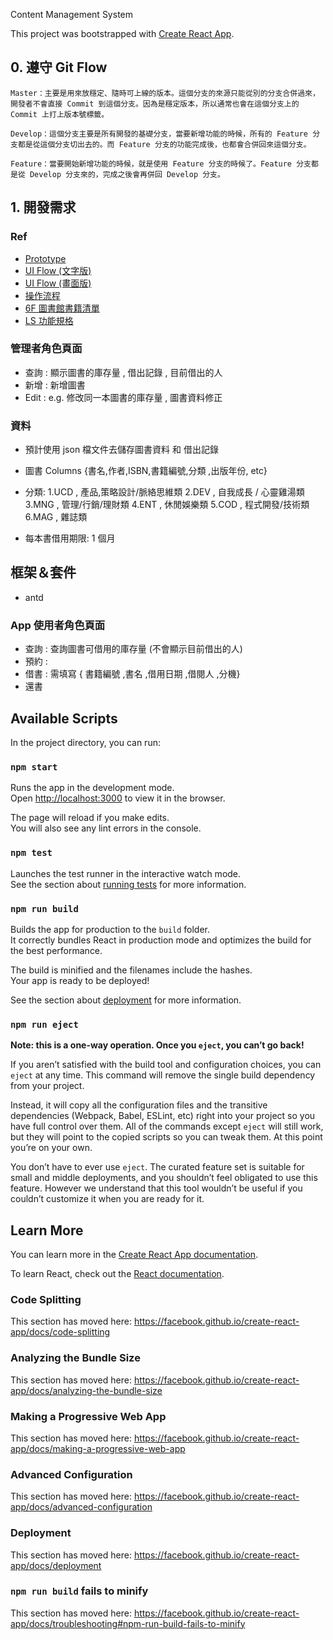Content Management System

This project was bootstrapped with [Create React App](https://github.com/facebook/create-react-app).

## 0. 遵守 Git Flow

```
Master：主要是用來放穩定、隨時可上線的版本。這個分支的來源只能從別的分支合併過來，開發者不會直接 Commit 到這個分支。因為是穩定版本，所以通常也會在這個分支上的 Commit 上打上版本號標籤。

Develop：這個分支主要是所有開發的基礎分支，當要新增功能的時候，所有的 Feature 分支都是從這個分支切出去的。而 Feature 分支的功能完成後，也都會合併回來這個分支。

Feature：當要開始新增功能的時候，就是使用 Feature 分支的時候了。Feature 分支都是從 Develop 分支來的，完成之後會再併回 Develop 分支。

```

## 1. 開發需求

### Ref

- [ Prototype ](https://marvelapp.com/6bee4jb)
- [ UI Flow (文字版) ](https://drive.google.com/file/d/1O2AJbTUGa-cQ69ZW81ZSbT1I-6oF0ADt/view)
- [ UI Flow (畫面版) ](https://drive.google.com/file/u/3/d/1kQ69cyPKbTSK09hn-SU555YzvtD2HXfi/view?usp=sharing)
- [ 操作流程 ](https://drive.google.com/file/d/1h24N8Om6_YDn9H4_LU-vieTVjKHLJH1q/view)
- [ 6F 圖書館書籍清單 ](https://docs.google.com/spreadsheets/d/1TiOETJcC9dYUQ8N1PoEI6h9_oV_9c3IfY2JpwSOh4CQ/edit#gid=1047697510)
- [LS 功能規格](https://docs.google.com/spreadsheets/d/1umZqkwiHQggaj39Dh7Bz9-kRSv0wSf4Dj-6LbatCAC4/edit#gid=1900301281)

### 管理者角色頁面

- 查詢 : 顯示圖書的庫存量 , 借出記錄 , 目前借出的人
- 新增 : 新增圖書
- Edit : e.g. 修改同一本圖書的庫存量 , 圖書資料修正

### 資料

- 預計使用 json 檔文件去儲存圖書資料 和 借出記錄

- 圖書 Columns
  {書名,作者,ISBN,書籍編號,分類 ,出版年份, etc}

- 分類:
  1.UCD , 產品,策略設計/脈絡思維類
  2.DEV , 自我成長 / 心靈雞湯類
  3.MNG , 管理/行銷/理財類
  4.ENT , 休閒娛樂類
  5.COD , 程式開發/技術類
  6.MAG , 雜誌類

- 每本書借用期限: 1 個月

## 框架＆套件

- antd

### App 使用者角色頁面

- 查詢 : 查詢圖書可借用的庫存量 (不會顯示目前借出的人)
- 預約 :
- 借書 : 需填寫 { 書籍編號 ,書名 ,借用日期 ,借閱人 ,分機}
- 還書

## Available Scripts

In the project directory, you can run:

### `npm start`

Runs the app in the development mode.<br>
Open [http://localhost:3000](http://localhost:3000) to view it in the browser.

The page will reload if you make edits.<br>
You will also see any lint errors in the console.

### `npm test`

Launches the test runner in the interactive watch mode.<br>
See the section about [running tests](https://facebook.github.io/create-react-app/docs/running-tests) for more information.

### `npm run build`

Builds the app for production to the `build` folder.<br>
It correctly bundles React in production mode and optimizes the build for the best performance.

The build is minified and the filenames include the hashes.<br>
Your app is ready to be deployed!

See the section about [deployment](https://facebook.github.io/create-react-app/docs/deployment) for more information.

### `npm run eject`

**Note: this is a one-way operation. Once you `eject`, you can’t go back!**

If you aren’t satisfied with the build tool and configuration choices, you can `eject` at any time. This command will remove the single build dependency from your project.

Instead, it will copy all the configuration files and the transitive dependencies (Webpack, Babel, ESLint, etc) right into your project so you have full control over them. All of the commands except `eject` will still work, but they will point to the copied scripts so you can tweak them. At this point you’re on your own.

You don’t have to ever use `eject`. The curated feature set is suitable for small and middle deployments, and you shouldn’t feel obligated to use this feature. However we understand that this tool wouldn’t be useful if you couldn’t customize it when you are ready for it.

## Learn More

You can learn more in the [Create React App documentation](https://facebook.github.io/create-react-app/docs/getting-started).

To learn React, check out the [React documentation](https://reactjs.org/).

### Code Splitting

This section has moved here: https://facebook.github.io/create-react-app/docs/code-splitting

### Analyzing the Bundle Size

This section has moved here: https://facebook.github.io/create-react-app/docs/analyzing-the-bundle-size

### Making a Progressive Web App

This section has moved here: https://facebook.github.io/create-react-app/docs/making-a-progressive-web-app

### Advanced Configuration

This section has moved here: https://facebook.github.io/create-react-app/docs/advanced-configuration

### Deployment

This section has moved here: https://facebook.github.io/create-react-app/docs/deployment

### `npm run build` fails to minify

This section has moved here: https://facebook.github.io/create-react-app/docs/troubleshooting#npm-run-build-fails-to-minify
